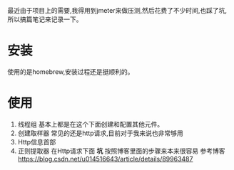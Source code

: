 最近由于项目上的需要,我得用到jmeter来做压测,然后花费了不少时间,也踩了坑,所以搞篇笔记来记录一下。
# 安装
使用的是homebrew,安装过程还是挺顺利的。
# 使用
1. 线程组
基本上都是在这个下面创建和配置其他元件。
2. 创建取样器
常见的还是http请求,目前对于我来说也非常够用
3. Http信息首部
4. 正则提取器
在Http请求下面
**坑**
按照博客里面的步骤来本来很容易
参考博客
https://blog.csdn.net/u014516643/article/details/89963487